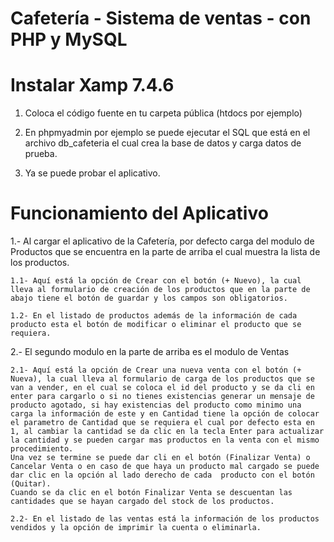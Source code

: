 
# Cafetería - Sistema de ventas -  con PHP y MySQL   

# Instalar Xamp 7.4.6 


1. Coloca el código fuente en tu carpeta pública (htdocs por ejemplo)

  

2. En phpmyadmin por ejemplo se puede ejecutar el SQL que está en el archivo db_cafeteria 
   el cual crea la base de datos y carga datos de prueba.

  

3. Ya se puede probar el aplicativo.


# Funcionamiento del Aplicativo

1.- Al cargar el aplicativo de la Cafetería, por defecto carga del modulo de Productos que se encuentra en la parte de arriba el cual muestra la lista de los productos.
    
    1.1- Aquí está la opción de Crear con el botón (+ Nuevo), la cual lleva al formulario de creación de los productos que en la parte de abajo tiene el botón de guardar y los campos son obligatorios.

    1.2- En el listado de productos además de la información de cada producto esta el botón de modificar o eliminar el producto que se requiera.

2.- El segundo modulo en la parte de arriba es el modulo de Ventas
    
    2.1- Aquí está la opción de Crear una nueva venta con el botón (+ Nueva), la cual lleva al formulario de carga de los productos que se van a vender, en el cual se coloca el id del producto y se da cli en enter para cargarlo o si no tienes existencias generar un mensaje de producto agotado, si hay existencias del producto como minimo una carga la información de este y en Cantidad tiene la opción de colocar el parametro de Cantidad que se requiera el cual por defecto esta en 1, al cambiar la cantidad se da clic en la tecla Enter para actualizar la cantidad y se pueden cargar mas productos en la venta con el mismo procedimiento.
    Una vez se termine se puede dar cli en el botón (Finalizar Venta) o Cancelar Venta o en caso de que haya un producto mal cargado se puede dar clic en la opción al lado derecho de cada  producto con el botón (Quitar).
    Cuando se da clic en el botón Finalizar Venta se descuentan las cantidades que se hayan cargado del stock de los productos.

    2.2- En el listado de las ventas está la información de los productos vendidos y la opción de imprimir la cuenta o eliminarla.



